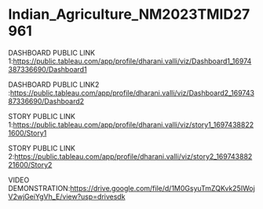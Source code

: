 # Indian_Agriculture_NM2023TMID27961

DASHBOARD PUBLIC LINK 1:https://public.tableau.com/app/profile/dharani.valli/viz/Dashboard1_16974387336690/Dashboard1

DASHBOARD PUBLIC LINK2 :https://public.tableau.com/app/profile/dharani.valli/viz/Dashboard2_16974387336690/Dashboard2

STORY PUBLIC LINK 1:https://public.tableau.com/app/profile/dharani.valli/viz/story1_16974388221600/Story1

STORY PUBLIC LINK 2:https://public.tableau.com/app/profile/dharani.valli/viz/story2_16974388221600/Story2

VIDEO DEMONSTRATION:https://drive.google.com/file/d/1M0GsyuTmZQKvk25IWojV2wjGeiYgVh_E/view?usp=drivesdk
